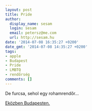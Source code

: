 ```yaml
---
layout: post
title: Pride
author:
  display_name: sesam
  login: sesam
  email: petersz@me.com
  url: http://sesam.hu
date: '2014-07-08 16:35:27 +0200'
date_gmt: '2014-07-08 14:35:27 +0200'
tags:
- apple
- Budapest
- Pride
- LMBTQ
- rendőrség
comments: []
---
```


De furcsa, sehol egy rohamrendőr...

[Eközben Budapesten.](http://ka-steve.tumblr.com/post/91021171081/a-rendori-biztositas-az-idei-pride-on)
